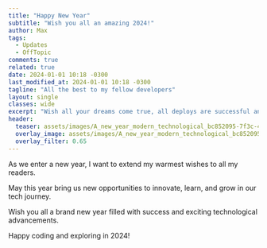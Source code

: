 ```yaml
---
title: "Happy New Year"
subtitle: "Wish you all an amazing 2024!"
author: Max
tags:
  - Updates
  - OffTopic
comments: true
related: true
date: 2024-01-01 10:18 -0300
last_modified_at: 2024-01-01 10:18 -0300
tagline: "All the best to my fellow developers"
layout: single
classes: wide
excerpt: "Wish all your dreams come true, all deploys are successful and nothing bad happen to your servers."
header:
  teaser: assets/images/A_new_year_modern_technological_bc852095-7f3c-437e-948d-2838ed03415e.jpg
  overlay_image: assets/images/A_new_year_modern_technological_bc852095-7f3c-437e-948d-2838ed03415e.jpg
  overlay_filter: 0.65
---
```

As we enter a new year, I want to extend my warmest wishes to all my readers. 

May this year bring us new opportunities to innovate, learn, and grow in our tech journey. 

Wish you all a brand new year filled with success and exciting technological advancements. 

Happy coding and exploring in 2024!
